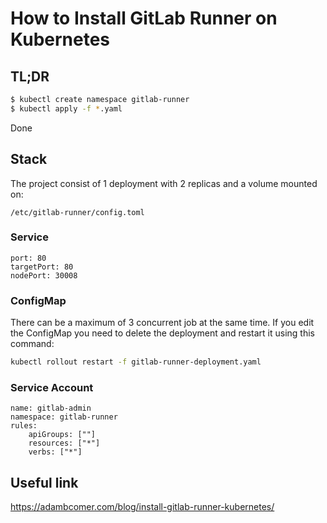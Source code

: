 # How to Install GitLab Runner on Kubernetes

## TL;DR
```bash
$ kubectl create namespace gitlab-runner
$ kubectl apply -f *.yaml
```
Done

## Stack

The project consist of 1 deployment with 2 replicas and a volume mounted on:

    /etc/gitlab-runner/config.toml

### Service
    port: 80
    targetPort: 80
    nodePort: 30008

### ConfigMap
There can be a maximum of 3 concurrent job at the same time. If you edit the ConfigMap you need to delete the deployment and restart it using this command:

``` bash
kubectl rollout restart -f gitlab-runner-deployment.yaml
```

### Service Account
    name: gitlab-admin
    namespace: gitlab-runner
    rules:
        apiGroups: [""]
        resources: ["*"]
        verbs: ["*"]

## Useful link

https://adambcomer.com/blog/install-gitlab-runner-kubernetes/